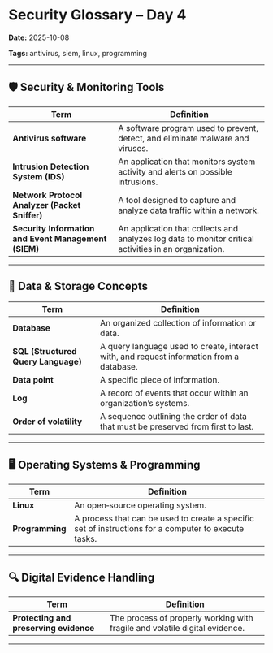 # Security Glossary – Day 4
**Date:** 2025-10-08 

**Tags:** antivirus, siem, linux, programming 

---

## 🛡️ Security & Monitoring Tools  

| Term | Definition |
|------|------------|
| **Antivirus software** | A software program used to prevent, detect, and eliminate malware and viruses. |
| **Intrusion Detection System (IDS)** | An application that monitors system activity and alerts on possible intrusions. |
| **Network Protocol Analyzer (Packet Sniffer)** | A tool designed to capture and analyze data traffic within a network. |
| **Security Information and Event Management (SIEM)** | An application that collects and analyzes log data to monitor critical activities in an organization. |

---

## 💾 Data & Storage Concepts  

| Term | Definition |
|------|------------|
| **Database** | An organized collection of information or data. |
| **SQL (Structured Query Language)** | A query language used to create, interact with, and request information from a database. |
| **Data point** | A specific piece of information. |
| **Log** | A record of events that occur within an organization’s systems. |
| **Order of volatility** | A sequence outlining the order of data that must be preserved from first to last. |

---

## 🖥️ Operating Systems & Programming  

| Term | Definition |
|------|------------|
| **Linux** | An open‑source operating system. |
| **Programming** | A process that can be used to create a specific set of instructions for a computer to execute tasks. |

---

## 🔍 Digital Evidence Handling  

| Term | Definition |
|------|------------|
| **Protecting and preserving evidence** | The process of properly working with fragile and volatile digital evidence. |

---

